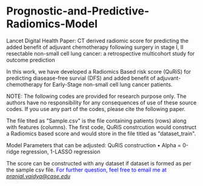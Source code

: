# Prognostic-and-Predictive-Radiomics-Model
Lancet Digital Health Paper: CT derived radiomic score for predicting the added benefit of adjuvant chemotherapy following surgery in stage I, II resectable non-small cell lung cancer: a retrospective multicohort study for outcome prediction

In this work, we have developed a Radiomics Based risk score (QuRiS) for predicting diasease-free survial (DFS) and added benefit of adjuvant-chemotherapy for Early-Stage non-small cell lung cancer patients. 

NOTE: The following codes are provided for research purpose only. The authors have no responsibility for any consequences of use of these source codes. If you use any part of the codes, please cite the following paper.


The file tited as "Sample.csv" is the file containing patients (rows) along with features (columns). 
The first code, QuRiS constrcution would construct a Radiomics based score and would store in the file titled as "dataset_train".


Model Parameters that can be adjusted:
QuRiS construction 
•	Alpha = 0-ridge regression, 1-LASSO regression

The score can be constructed with any dataset if dataset is formed as per the sample csv file. 
<span style="color:blue">For further question, feel free to email me at *pranjal.vaidya@case.edu*</span>
